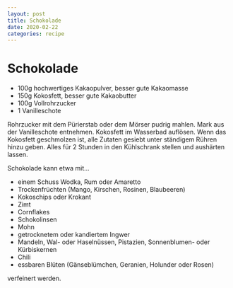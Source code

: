 ```yaml
---
layout: post
title: Schokolade
date: 2020-02-22
categories: recipe
---
```

# Schokolade

- 100g hochwertiges Kakaopulver, besser gute Kakaomasse
- 150g Kokosfett, besser gute Kakaobutter
- 100g Vollrohrzucker
- 1 Vanilleschote

Rohrzucker mit dem Pürierstab oder dem Mörser pudrig mahlen.
Mark aus der Vanilleschote entnehmen.
Kokosfett im Wasserbad auflösen.
Wenn das Kokosfett geschmolzen ist, alle Zutaten gesiebt unter ständigem Rühren hinzu geben.
Alles für 2 Stunden in den Kühlschrank stellen und aushärten lassen.

Schokolade kann etwa mit...

- einem Schuss Wodka, Rum oder Amaretto
- Trockenfrüchten (Mango, Kirschen, Rosinen, Blaubeeren)
- Kokoschips oder Krokant
- Zimt
- Cornflakes
- Schokolinsen
- Mohn
- getrocknetem oder kandiertem Ingwer
- Mandeln, Wal- oder Haselnüssen, Pistazien, Sonnenblumen- oder Kürbiskernen
- Chili
- essbaren Blüten (Gänseblümchen, Geranien, Holunder oder Rosen)

verfeinert werden.
